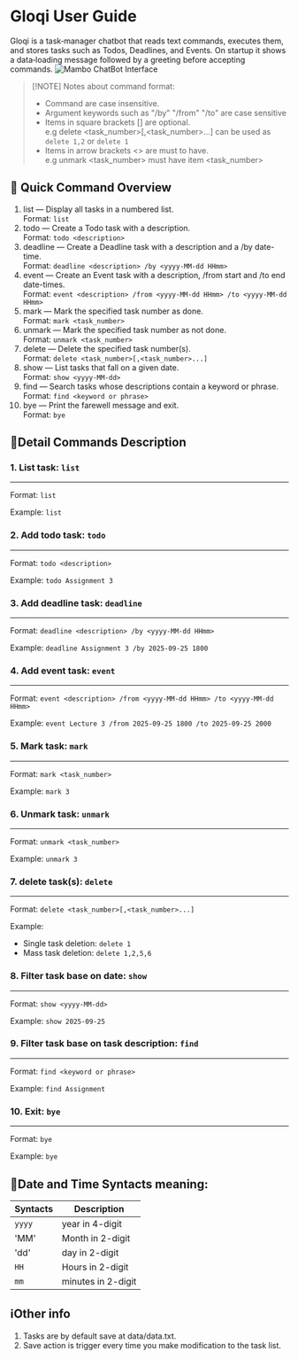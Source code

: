 # Gloqi User Guide

Gloqi is a task‑manager chatbot that reads text commands, executes them, and stores tasks such as Todos, Deadlines, and Events.
On startup it shows a data‑loading message followed by a greeting before accepting commands.
![Mambo ChatBot Interface](https://guogangquan.github.io/ip/Ui.png)

> [!NOTE] Notes about command format:
> * Command are case insensitive.
> * Argument keywords such as "/by" "/from" "/to" are case sensitive 
> * Items in square brackets [] are optional.</br>
> e.g delete <task_number>[,<task_number>...] can be used as ```delete 1,2``` or ```delete 1```
> * Items in arrow brackets <> are must to have.</br>
> e.g unmark <task_number> must have item <task_number> 

## :scroll: Quick Command Overview
1. list — Display all tasks in a numbered list.</br>
Format: ```list```
2. todo — Create a Todo task with a description.</br>
Format: ```todo <description>```
3. deadline — Create a Deadline task with a description and a /by date-time.</br>
Format: ```deadline <description> /by <yyyy-MM-dd HHmm>```
4. event — Create an Event task with a description, /from start and /to end date-times.</br>
Format: ```event <description> /from <yyyy-MM-dd HHmm> /to <yyyy-MM-dd HHmm>```
5. mark — Mark the specified task number as done.</br>
Format: ```mark <task_number>```
6. unmark — Mark the specified task number as not done.</br>
Format: ```unmark <task_number>```
7. delete — Delete the specified task number(s).</br>
Format: ```delete <task_number>[,<task_number>...]```
8. show — List tasks that fall on a given date.</br>
Format: ```show <yyyy-MM-dd>```
9. find — Search tasks whose descriptions contain a keyword or phrase.</br>
Format: ```find <keyword or phrase>```
10. bye — Print the farewell message and exit.</br>
Format: ```bye```

## :notebook_with_decorative_cover:Detail Commands Description
### 1. List task: ```list```
---
Format: ```list```

Example: ```list```
### 2. Add todo task: ```todo```
---
Format: ```todo <description>```

Example: ```todo Assignment 3```
### 3. Add deadline task: ```deadline```
---
Format: ```deadline <description> /by <yyyy-MM-dd HHmm>```

Example: ```deadline Assignment 3 /by 2025-09-25 1800```
### 4. Add event task: ```event```
---
Format: ```event <description> /from <yyyy-MM-dd HHmm> /to <yyyy-MM-dd HHmm>```

Example: ```event Lecture 3 /from 2025-09-25 1800 /to 2025-09-25 2000```
### 5. Mark task: ```mark```
---
Format: ```mark <task_number>```

Example: ```mark 3```
### 6. Unmark task: ```unmark```
---
Format: ```unmark <task_number>```

Example: ```unmark 3```
### 7. delete task(s): ```delete```
---
Format: ```delete <task_number>[,<task_number>...]```

Example: 
* Single task deletion: ```delete 1```
* Mass task deletion: ```delete 1,2,5,6```
### 8. Filter task base on date: ```show```
---
Format: ```show <yyyy-MM-dd>```

Example: ```show 2025-09-25```
### 9. Filter task base on task description: ```find```
---
Format: ```find <keyword or phrase>```

Example: ```find Assignment```
### 10. Exit: ```bye```
---
Format: ```bye```

Example: ```bye```

## :date:Date and Time Syntacts meaning:
| Syntacts                | Description            |
|-------------------------|------------------------|
| `yyyy`                  | year in 4-digit        | 
| 'MM'                    | Month in 2-digit       |
| 'dd'                    | day in 2-digit         |
| `HH`                    | Hours in 2-digit       | 
| `mm`                    | minutes in 2-digit     |

## :information_source:Other info
1. Tasks are by default save at data/data.txt.
2. Save action is trigger every time you make modification to the task list.
